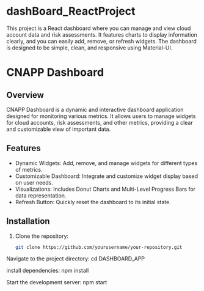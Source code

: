 # dashBoard_ReactProject
This project is a React dashboard where you can manage and view cloud account data and risk assessments. It features charts to display information clearly, and you can easily add, remove, or refresh widgets. The dashboard is designed to be simple, clean, and responsive using Material-UI.
# CNAPP Dashboard

## Overview
CNAPP Dashboard is a dynamic and interactive dashboard application designed for monitoring various metrics. It allows users to manage widgets for cloud accounts, risk assessments, and other metrics, providing a clear and customizable view of important data.

## Features
- Dynamic Widgets: Add, remove, and manage widgets for different types of metrics.
- Customizable Dashboard: Integrate and customize widget display based on user needs.
- Visualizations: Includes Donut Charts and Multi-Level Progress Bars for data representation.
- Refresh Button: Quickly reset the dashboard to its initial state.

## Installation
1. Clone the repository:
   ```bash
   git clone https://github.com/yourusername/your-repository.git

 Navigate to the project directory:
 cd DASHBOARD_APP

 install dependencies:
 npm install

 Start the development server:
 npm start

